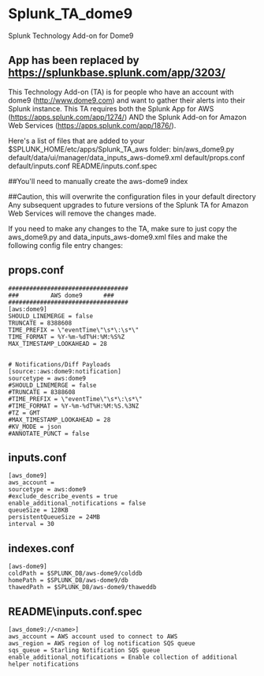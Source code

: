 # Splunk_TA_dome9
Splunk Technology Add-on for Dome9

## App has been replaced by https://splunkbase.splunk.com/app/3203/

This Technology Add-on (TA) is for people who have an account with dome9 (http://www.dome9.com) and want to gather their alerts into their Splunk instance.  This TA requires both the Splunk App for AWS (https://apps.splunk.com/app/1274/) AND the Splunk Add-on for Amazon Web Services (https://apps.splunk.com/app/1876/). 

Here's a list of files that are added to your $SPLUNK_HOME/etc/apps/Splunk_TA_aws folder:
bin/aws_dome9.py
default/data/ui/manager/data_inputs_aws-dome9.xml
default/props.conf
default/inputs.conf
README/inputs.conf.spec

##You'll need to manually create the aws-dome9 index

##Caution, this will overwrite the configuration files in your default directory
Any subsequent upgrades to future versions of the Splunk TA for Amazon Web Services will remove the changes made. 

If you need to make any changes to the TA, make sure to just copy the aws_dome9.py and data_inputs_aws-dome9.xml files and make the following config file entry changes:

props.conf
-------------
    ##################################
    ###         AWS dome9      ###
    ##################################
    [aws:dome9]
    SHOULD_LINEMERGE = false
    TRUNCATE = 8388608
    TIME_PREFIX = \"eventTime\"\s*\:\s*\"
    TIME_FORMAT = %Y-%m-%dT%H:%M:%S%Z
    MAX_TIMESTAMP_LOOKAHEAD = 28

    
    # Notifications/Diff Payloads
    [source::aws:dome9:notification]
    sourcetype = aws:dome9
    #SHOULD_LINEMERGE = false
    #TRUNCATE = 8388608
    #TIME_PREFIX = \"eventTime\"\s*\:\s*\"
    #TIME_FORMAT = %Y-%m-%dT%H:%M:%S.%3NZ
    #TZ = GMT
    #MAX_TIMESTAMP_LOOKAHEAD = 28
    #KV_MODE = json
    #ANNOTATE_PUNCT = false

inputs.conf
-------------
    [aws_dome9]
    aws_account =
    sourcetype = aws:dome9
    #exclude_describe_events = true
    enable_additional_notifications = false
    queueSize = 128KB
    persistentQueueSize = 24MB
    interval = 30
  
indexes.conf
--------------
    [aws-dome9]
    coldPath = $SPLUNK_DB/aws-dome9/colddb
    homePath = $SPLUNK_DB/aws-dome9/db
    thawedPath = $SPLUNK_DB/aws-dome9/thaweddb

README\inputs.conf.spec
-------------------------
    [aws_dome9://<name>]
    aws_account = AWS account used to connect to AWS
    aws_region = AWS region of log notification SQS queue
    sqs_queue = Starling Notification SQS queue
    enable_additional_notifications = Enable collection of additional helper notifications

